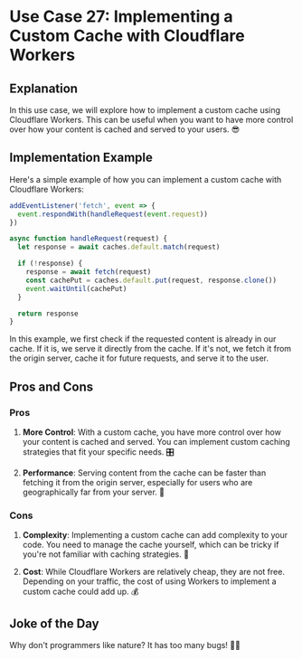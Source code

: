 # Use Case 27: Implementing a Custom Cache with Cloudflare Workers

## Explanation

In this use case, we will explore how to implement a custom cache using Cloudflare Workers. This can be useful when you want to have more control over how your content is cached and served to your users. 😎

## Implementation Example

Here's a simple example of how you can implement a custom cache with Cloudflare Workers:

```javascript
addEventListener('fetch', event => {
  event.respondWith(handleRequest(event.request))
})

async function handleRequest(request) {
  let response = await caches.default.match(request)

  if (!response) {
    response = await fetch(request)
    const cachePut = caches.default.put(request, response.clone())
    event.waitUntil(cachePut)
  }

  return response
}
```

In this example, we first check if the requested content is already in our cache. If it is, we serve it directly from the cache. If it's not, we fetch it from the origin server, cache it for future requests, and serve it to the user.

## Pros and Cons

### Pros

1. **More Control**: With a custom cache, you have more control over how your content is cached and served. You can implement custom caching strategies that fit your specific needs. 🎛️

2. **Performance**: Serving content from the cache can be faster than fetching it from the origin server, especially for users who are geographically far from your server. 🚀

### Cons

1. **Complexity**: Implementing a custom cache can add complexity to your code. You need to manage the cache yourself, which can be tricky if you're not familiar with caching strategies. 🤔

2. **Cost**: While Cloudflare Workers are relatively cheap, they are not free. Depending on your traffic, the cost of using Workers to implement a custom cache could add up. 💰

## Joke of the Day

Why don't programmers like nature? It has too many bugs! 🐛😂